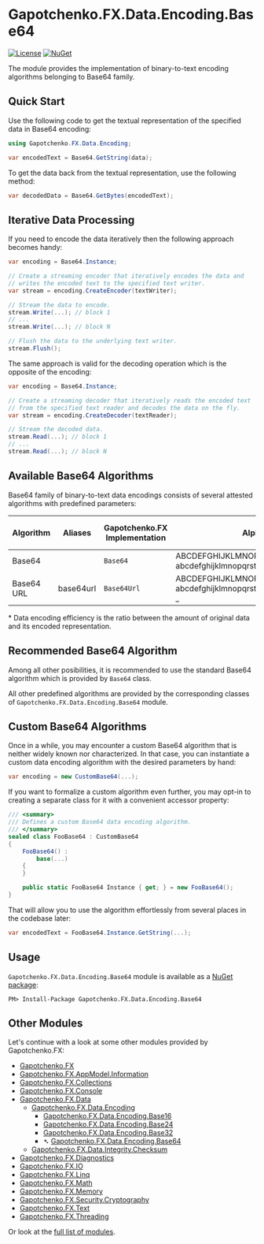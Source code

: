 ﻿# Gapotchenko.FX.Data.Encoding.Base64
[![License](https://img.shields.io/badge/license-MIT-green.svg)](../../../../LICENSE)
[![NuGet](https://img.shields.io/nuget/v/Gapotchenko.FX.Data.Encoding.Base16.svg)](https://www.nuget.org/packages/Gapotchenko.FX.Data.Encoding.Base64)

The module provides the implementation of binary-to-text encoding algorithms belonging to Base64 family.

## Quick Start

Use the following code to get the textual representation of the specified data in Base64 encoding:

``` c#
using Gapotchenko.FX.Data.Encoding;

var encodedText = Base64.GetString(data);
```

To get the data back from the textual representation, use the following method:

``` c#
var decodedData = Base64.GetBytes(encodedText);
```

## Iterative Data Processing

If you need to encode the data iteratively then the following approach becomes handy:

``` c#
var encoding = Base64.Instance;

// Create a streaming encoder that iteratively encodes the data and
// writes the encoded text to the specified text writer.
var stream = encoding.CreateEncoder(textWriter);

// Stream the data to encode.
stream.Write(...); // block 1
// ...
stream.Write(...); // block N

// Flush the data to the underlying text writer.
stream.Flush();
```

The same approach is valid for the decoding operation which is the opposite of the encoding:

``` c#
var encoding = Base64.Instance;

// Create a streaming decoder that iteratively reads the encoded text
// from the specified text reader and decodes the data on the fly.
var stream = encoding.CreateDecoder(textReader);

// Stream the decoded data.
stream.Read(...); // block 1
// ...
stream.Read(...); // block N
```

## Available Base64 Algorithms

Base64 family of binary-to-text data encodings consists of several attested algorithms with predefined parameters:

| Algorithm | Aliases | Gapotchenko.FX Implementation | Alphabet | Case-Sensitivity | Data Encoding Efficiency* |
| --------- | -------- | -------- | -------- | -------- | -------- | 
| Base64 | | `Base64` | ABCDEFGHIJKLMNOPQRSTUVWXYZ<br/>abcdefghijklmnopqrstuvwxyz0123456789+/ | Yes | 0.75 |
| Base64 URL | base64url | `Base64Url` | ABCDEFGHIJKLMNOPQRSTUVWXYZ<br/>abcdefghijklmnopqrstuvwxyz0123456789-_ | Yes | 0.75 |

\* Data encoding efficiency is the ratio between the amount of original data and its encoded representation.

## Recommended Base64 Algorithm

Among all other posibilities, it is recommended to use the standard Base64 algorithm which is provided by `Base64` class.

All other predefined algorithms are provided by the corresponding classes of `Gapotchenko.FX.Data.Encoding.Base64` module.

## Custom Base64 Algorithms

Once in a while, you may encounter a custom Base64 algorithm that is neither widely known nor characterized.
In that case, you can instantiate a custom data encoding algorithm with the desired parameters by hand:

``` c#
var encoding = new CustomBase64(...);
```

If you want to formalize a custom algorithm even further, you may opt-in to creating a separate class for it with a convenient accessor property:

``` c#
/// <summary>
/// Defines a custom Base64 data encoding algorithm.
/// </summary>
sealed class FooBase64 : CustomBase64
{
    FooBase64() :
        base(...)
    {
    }

    public static FooBase64 Instance { get; } = new FooBase64();
}
```

That will allow you to use the algorithm effortlessly from several places in the codebase later:

``` c#
var encodedText = FooBase64.Instance.GetString(...);
```

## Usage

`Gapotchenko.FX.Data.Encoding.Base64` module is available as a [NuGet package](https://nuget.org/packages/Gapotchenko.FX.Data.Encoding.Base64):

```
PM> Install-Package Gapotchenko.FX.Data.Encoding.Base64
```

## Other Modules

Let's continue with a look at some other modules provided by Gapotchenko.FX:

- [Gapotchenko.FX](../../../Gapotchenko.FX)
- [Gapotchenko.FX.AppModel.Information](../../../Gapotchenko.FX.AppModel.Information)
- [Gapotchenko.FX.Collections](../../../Gapotchenko.FX.Collections)
- [Gapotchenko.FX.Console](../../../Gapotchenko.FX.Console)
- [Gapotchenko.FX.Data](../Gapotchenko.FX.Data.Encoding)
  - [Gapotchenko.FX.Data.Encoding](../Gapotchenko.FX.Data.Encoding)
    - [Gapotchenko.FX.Data.Encoding.Base16](../Gapotchenko.FX.Data.Encoding.Base16)
    - [Gapotchenko.FX.Data.Encoding.Base24](../Gapotchenko.FX.Data.Encoding.Base24)
    - [Gapotchenko.FX.Data.Encoding.Base32](../Gapotchenko.FX.Data.Encoding.Base32)
    - &#x27B4; [Gapotchenko.FX.Data.Encoding.Base64](../Gapotchenko.FX.Data.Encoding.Base64)
  - [Gapotchenko.FX.Data.Integrity.Checksum](../../Integrity/Checksum/Gapotchenko.FX.Data.Integrity.Checksum)
- [Gapotchenko.FX.Diagnostics](../../../Gapotchenko.FX.Diagnostics.CommandLine)
- [Gapotchenko.FX.IO](../../../Gapotchenko.FX.IO)
- [Gapotchenko.FX.Linq](../../../Gapotchenko.FX.Linq)
- [Gapotchenko.FX.Math](../../../Gapotchenko.FX.Math)
- [Gapotchenko.FX.Memory](../../../Gapotchenko.FX.Memory)
- [Gapotchenko.FX.Security.Cryptography](../../../Security/Cryptography/Gapotchenko.FX.Security.Cryptography)
- [Gapotchenko.FX.Text](../../../Gapotchenko.FX.Text)
- [Gapotchenko.FX.Threading](../../../Gapotchenko.FX.Threading)

Or look at the [full list of modules](../../..#available-modules).
